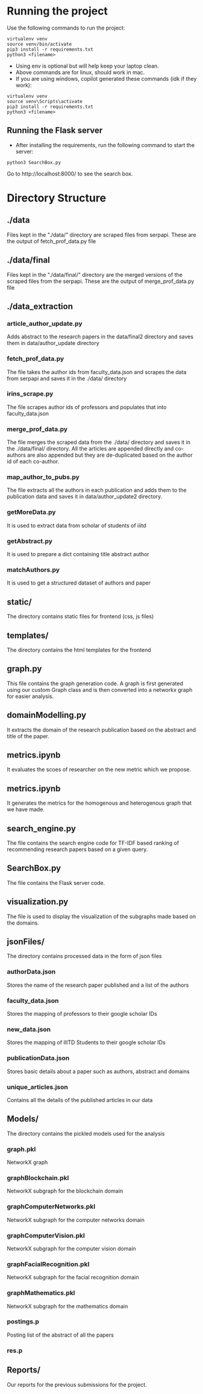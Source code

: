 # Running the project

Use the following commands to run the project:

```
virtualenv venv
source venv/bin/activate
pip3 install -r requirements.txt
python3 <filename>
```

- Using env is optional but will help keep your laptop clean.
- Above commands are for linux, should work in mac.
- If you are using windows, copilot generated these commands (idk if they work):

```
virtualenv venv
source venv\Scripts\activate
pip3 install -r requirements.txt
python3 <filename>
```

## Running the Flask server

- After installing the requirements, run the following command to start the server:

```
python3 SearchBox.py
```

Go to http://localhost:8000/ to see the search box.

# Directory Structure

## ./data

Files kept in the "./data/" directory are scraped files from serpapi. These are the output of fetch_prof_data.py file

## ./data/final

Files kept in the "./data/final/" directory are the merged versions of the scraped files from the serpapi. These are the output of merge_prof_data.py file

## ./data_extraction

### article_author_update.py

Adds abstract to the research papers in the data/final2 directory and saves them in data/author_update directory

### fetch_prof_data.py

The file takes the author ids from faculty_data.json and scrapes the data from serpapi and saves it in the ./data/ directory

### irins_scrape.py

The file scrapes author ids of professors and populates that into faculty_data.json

### merge_prof_data.py

The file merges the scraped data from the ./data/ directory and saves it in the ./data/final/ directory. All the articles are appended directly and co-authors are also appended but they are de-duplicated based on the author id of each co-author.

### map_author_to_pubs.py

The file extracts all the authors in each publication and adds them to the publication data and saves it in data/author_update2 directory.

### getMoreData.py

It is used to extract data from scholar of students of iiitd

### getAbstract.py

It is used to prepare a dict containing title abstract author

### matchAuthors.py

It is used to get a structured dataset of authors and paper

## static/

The directory contains static files for frontend (css, js files)

## templates/

The directory contains the html templates for the frontend

## graph.py

This file contains the graph generation code. A graph is first generated using our custom Graph class and is then converted into a networkx graph for easier analysis.

## domainModelling.py

It extracts the domain of the research publication based on the abstract and title of the paper.

## metrics.ipynb

It evaluates the scoes of researcher on the new metric which we propose.

## metrics.ipynb

It generates the metrics for the homogenous and heterogenous graph that we have made.

## search_engine.py

The file contains the search engine code for TF-IDF based ranking of recommending research papers based on a given query.

## SearchBox.py

The file contains the Flask server code.

## visualization.py

The file is used to display the visualization of the subgraphs made based on the domains.

## jsonFiles/

The directory contains processed data in the form of json files

### authorData.json

Stores the name of the research paper published and a list of the authors

### faculty_data.json

Stores the mapping of professors to their google scholar IDs

### new_data.json

Stores the mapping of IIITD Students to their google scholar IDs

### publicationData.json

Stores basic details about a paper such as authors, abstract and domains

### unique_articles.json

Contains all the details of the published articles in our data

## Models/

The directory contains the pickled models used for the analysis

### graph.pkl

NetworkX graph

### graphBlockchain.pkl

NetworkX subgraph for the blockchain domain

### graphComputerNetworks.pkl

NetworkX subgraph for the computer networks domain

### graphComputerVision.pkl

NetworkX subgraph for the computer vision domain

### graphFacialRecognition.pkl

NetworkX subgraph for the facial recognition domain

### graphMathematics.pkl

NetworkX subgraph for the mathematics domain

### postings.p

Posting list of the abstract of all the papers

### res.p

## Reports/

Our reports for the previous submissions for the project.
